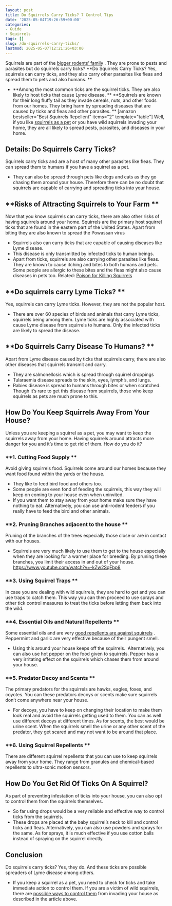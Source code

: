 ```yaml
---
layout: post
title: Do Squirrels Carry Ticks? 7 Control Tips
date: '2025-05-04T19:26:59+00:00'
categories:
- Guide
- Squirrels
tags: []
slug: /do-squirrels-carry-ticks/
lastmod: 2025-05-07T12:21:26+03:00
---
```


Squirrels are part of the
[bigger rodents’ family](https://pestpolicy.com/)
. They are prone to pests and parasites but do squirrels carry ticks?
**Do Squirrels Carry Ticks? Yes, squirrels can carry ticks, and they also carry other parasites like fleas and spread them to pets and also humans. **
- **Among the most common ticks are the squirrel ticks. They are also likely to host ticks that cause Lyme disease. **
**Squirrels are known for their long fluffy tail as they invade cereals, nuts, and other foods from our homes. They bring harm by spreading diseases that are caused by ticks and fleas and other parasites.
**
[amazon bestseller="Best Squirrels Repellent" items="2" template="table"]
Well, if you like
[squirrels as a pet](https://pestpolicy.com/how-long-do-squirrels-live/)
or you have wild squirrels invading your home, they are all likely to spread pests, parasites, and diseases in your home.
## Details: Do Squirrels Carry Ticks?
Squirrels carry ticks and are a host of many other parasites like fleas. They can spread them to humans if you have a squirrel as a pet.
- They can also be spread through pets like dogs and cats as they go chasing them around your house.
Therefore there can be no doubt that squirrels are capable of carrying and spreading ticks into your house.
## **Risks of Attracting Squirrels to Your Farm **
Now that you know squirrels can carry ticks, there are also other risks of having squirrels around your home.
Squirrels are the primary host squirrel ticks that are found in the eastern part of the United States. Apart from biting they are also known to spread the Powassan virus
- Squirrels also can carry ticks that are capable of causing diseases like Lyme disease.
- This disease is only transmitted by infected ticks to human beings.
- Apart from ticks, squirrels are also carrying other parasites like fleas.
They are known to cause itching and bites to both humans and pets. Some people are allergic to these bites and the fleas might also cause diseases in pets too.
Related:
[Poison for Killing Squirrels](https://pestpolicy.com/best-poison-for-squirrels/)
## **Do squirrels carry Lyme Ticks? **
Yes, squirrels can carry Lyme ticks. However, they are not the popular host.
- There are over 60 species of birds and animals that carry Lyme ticks, squirrels being among them.
Lyme ticks are highly associated with cause Lyme disease from squirrels to humans. Only the infected ticks are likely to spread the disease.
## **Do Squirrels Carry Disease To Humans? **
Apart from Lyme disease caused by ticks that squirrels carry, there are also other diseases that squirrels transmit and carry.
- They are salmonellosis which is spread through squirrel droppings
- Tularaemia disease spreads to the skin, eyes, lymph’s, and lungs.
- Rabies disease is spread to humans through bites or when scratched.
Though it’s rare to get this disease from squirrels, those who keep squirrels as pets are much prone to this.
## How Do You Keep Squirrels Away From Your House?
Unless you are keeping a squirrel as a pet, you may want to keep the squirrels away from your home.
Having squirrels around attracts more danger for you and it’s time to get rid of them. How do you do it?
### **1. Cutting Food Supply **
Avoid giving squirrels food. Squirrels come around our homes because they want food found within the yards or the house.
- They like to feed bird food and others too.
- Some people are even fond of feeding the squirrels, this way they will keep on coming to your house even when uninvited.
- If you want them to stay away from your home make sure they have nothing to eat.
Alternatively, you can use anti-rodent feeders if you really have to feed the bird and other animals.
### **2. Pruning Branches adjacent to the house **
Pruning of the branches of the trees especially those close or are in contact with our houses.
- Squirrels are very much likely to use them to get to the house especially when they are looking for a warmer place for breeding.
By pruning these branches, you limit their access in and out of your house.
https://www.youtube.com/watch?v=-kZw2SqFbp8
### **3. Using Squirrel Traps **
In case you are dealing with wild squirrels, they are hard to get and you can use traps to catch them.
This way you can then proceed to use sprays and other tick control measures to treat the ticks before letting them back into the wild.
### **4. Essential Oils and Natural Repellents **
Some essential oils and are very
[good repellents are against squirrels](https://pestpolicy.com/best-squirrel-repellent/)
. Peppermint and garlic are very effective because of their pungent smell.
- Using this around your house keeps off the squirrels.  Alternatively, you can also use hot pepper on the food given to squirrels.
Pepper has a very irritating effect on the squirrels which chases them from around your house.
### **5. Predator Decoy and Scents **
The primary predators for the squirrels are hawks, eagles, foxes, and coyotes.
You can these predators decoys or scents make sure squirrels don’t come anywhere near your house.
- For decoys, you have to keep on changing their location to make them look real and avoid the squirrels getting used to them. You can as well use different decoys at different times.
As for scents, the best would be urine scent. When the squirrels smell the urine or any other scent of the predator, they get scared and may not want to be around that place.
### **6. Using Squirrel Repellents **
There are different squirrel repellents that you can use to keep squirrels away from your home.
They range from granules and chemical-based repellents to ultra-sonic motion sensors.
## **How Do You Get Rid Of Ticks On A Squirrel?**
As part of preventing infestation of ticks into your house, you can also opt to control them from the squirrels themselves.
- So far using drops would be a very reliable and effective way to control ticks from the squirrels.
- These drops are placed at the baby squirrel’s neck to kill and control ticks and fleas.
Alternatively, you can also use powders and sprays for the same. As for sprays, it is much effective if you use cotton balls instead of spraying on the squirrel directly.
## Conclusion
Do squirrels carry ticks? Yes, they do. And these ticks are possible spreaders of Lyme disease among others.
- If you keep a squirrel as a pet, you need to check for ticks and take immediate action to control them.
If you are a victim of wild squirrels, there are
[possible ways to control them](https://pestpolicy.com/how-to-get-rid-of-squirrels-in-the-yard/)
from invading your house as described in the article above.
